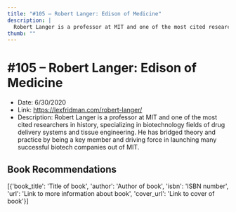 ```yaml
---
title: "#105 – Robert Langer: Edison of Medicine"
description: |
  Robert Langer is a professor at MIT and one of the most cited researchers in history, specializing in biotechnology fields of drug delivery systems and tissue engineering. He has bridged theory and practice by being a key member and driving force in launching many successful biotech companies out of MIT."
thumb: ""
---
```


# #105 – Robert Langer: Edison of Medicine

  - Date: 6/30/2020
  - Link: https://lexfridman.com/robert-langer/
  - Description: Robert Langer is a professor at MIT and one of the most cited researchers in history, specializing in biotechnology fields of drug delivery systems and tissue engineering. He has bridged theory and practice by being a key member and driving force in launching many successful biotech companies out of MIT.

## Book Recommendations

[{'book_title': 'Title of book', 'author': 'Author of book', 'isbn': 'ISBN number', 'url': 'Link to more information about book', 'cover_url': 'Link to cover of book'}]